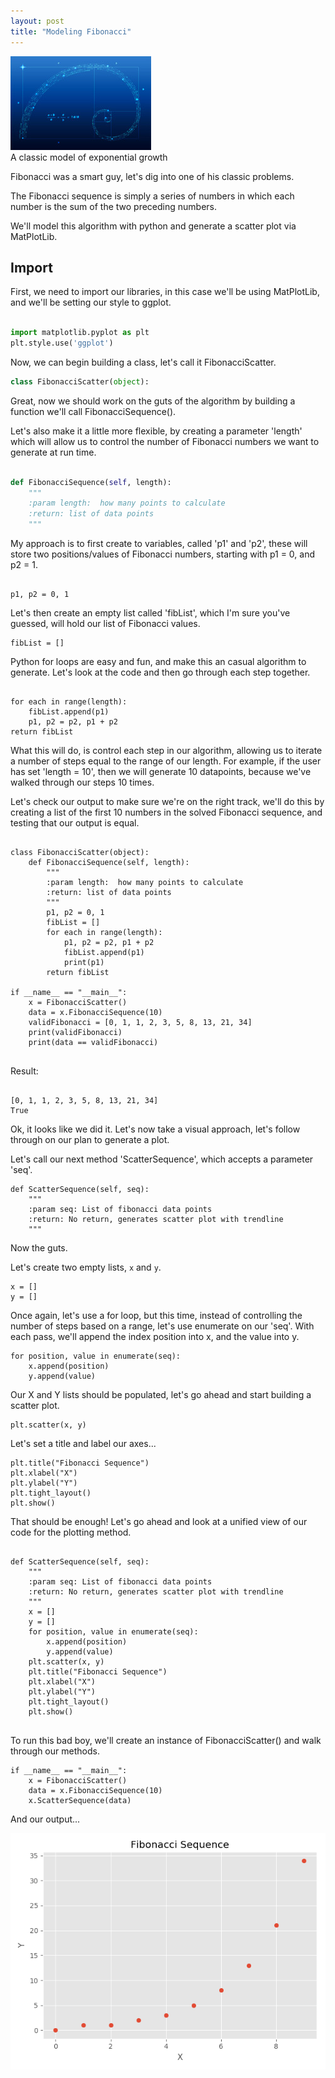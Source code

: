 ```yaml
---
layout: post
title: "Modeling Fibonacci"
---
```


<img src="/Images/Fibonacci/FibTitle.jpg" class="inline"/><br>
A classic model of exponential growth 

Fibonacci was a smart guy, let's dig into one of his classic problems.

The Fibonacci sequence is simply a series of numbers in which each number is the sum of the two preceding numbers.

We'll model this algorithm with python and generate a scatter plot via MatPlotLib. 

## Import

First, we need to import our libraries, in this case we'll be using MatPlotLib, and we'll be setting our style to ggplot.

```Python

import matplotlib.pyplot as plt
plt.style.use('ggplot')

```

Now, we can begin building a class, let's call it FibonacciScatter.

```Python
class FibonacciScatter(object):
```

Great, now we should work on the guts of the algorithm by building a function we'll call FibonacciSequence().

Let's also make it a little more flexible, by creating a parameter 'length' which will allow us to control the number
of Fibonacci numbers we want to generate at run time. 

```python

def FibonacciSequence(self, length):
    """
    :param length:  how many points to calculate
    :return: list of data points
    """

```

My approach is to first create to variables, called 'p1' and 'p2', these will store two positions/values of Fibonacci numbers,
starting with p1 = 0, and p2 = 1.

```

p1, p2 = 0, 1

```

Let's then create an empty list called 'fibList', which I'm sure you've guessed, will hold our list of Fibonacci values. 

```
fibList = []
```

Python for loops are easy and fun, and make this an casual algorithm to generate. Let's look at the code and then go through each
step together. 

```

for each in range(length):
    fibList.append(p1)
    p1, p2 = p2, p1 + p2
return fibList

```
What this will do, is control each step in our algorithm, allowing us to iterate a number of steps equal to the range of our
length. For example, if the user has set 'length = 10', then we will generate 10 datapoints, because we've walked through our 
steps 10 times.

Let's check our output to make sure we're on the right track, we'll do this by creating a list of the first 10 numbers
in the solved Fibonacci sequence, and testing that our output is equal.

```

class FibonacciScatter(object):
    def FibonacciSequence(self, length):
        """
        :param length:  how many points to calculate
        :return: list of data points
        """
        p1, p2 = 0, 1
        fibList = []
        for each in range(length):
            p1, p2 = p2, p1 + p2
            fibList.append(p1)
            print(p1)
        return fibList
    
if __name__ == "__main__":
    x = FibonacciScatter()
    data = x.FibonacciSequence(10)
    validFibonacci = [0, 1, 1, 2, 3, 5, 8, 13, 21, 34]
    print(validFibonacci)
    print(data == validFibonacci)
    
```

Result: 

```

[0, 1, 1, 2, 3, 5, 8, 13, 21, 34]
True

```
Ok, it looks like we did it. Let's now take a visual approach, let's follow through on our plan to generate a plot.

Let's call our next method 'ScatterSequence', which accepts a parameter 'seq'.

```
def ScatterSequence(self, seq):
    """
    :param seq: List of fibonacci data points
    :return: No return, generates scatter plot with trendline
    """
```

Now the guts.

Let's create two empty lists, `x` and `y`.
```
x = []
y = []
```

Once again, let's use a for loop, but this time, instead of controlling the number of steps based on a range, let's use
enumerate on our 'seq'. With each pass, we'll append the index position into x, and the value into y.

```
for position, value in enumerate(seq):
    x.append(position)
    y.append(value)
```

Our X and Y lists should be populated, let's go ahead and start building a scatter plot.

```
plt.scatter(x, y)
```

Let's set a title and label our axes...

```
plt.title("Fibonacci Sequence")
plt.xlabel("X")
plt.ylabel("Y")
plt.tight_layout()
plt.show()
```

That should be enough! Let's go ahead and look at a unified view of our code for the plotting method.

```

def ScatterSequence(self, seq):
    """
    :param seq: List of fibonacci data points
    :return: No return, generates scatter plot with trendline
    """
    x = []
    y = []
    for position, value in enumerate(seq):
        x.append(position)
        y.append(value)
    plt.scatter(x, y)
    plt.title("Fibonacci Sequence")
    plt.xlabel("X")
    plt.ylabel("Y")
    plt.tight_layout()
    plt.show()
 
 ```
 
To run this bad boy, we'll create an instance of FibonacciScatter() and walk through our methods. 

```
if __name__ == "__main__":
    x = FibonacciScatter()
    data = x.FibonacciSequence(10)
    x.ScatterSequence(data)
```

And our output...


<img src="/Images/Fibonacci/FibPlot.png" class="inline"/><br>
